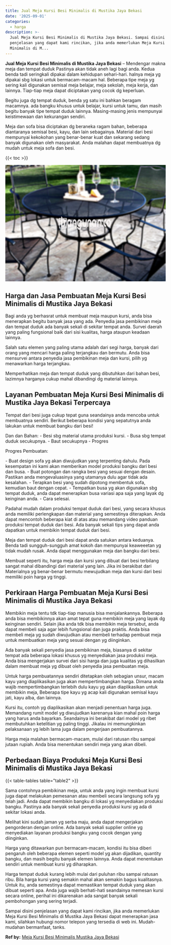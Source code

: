 ```yaml
---
title: Jual Meja Kursi Besi Minimalis di Mustika Jaya Bekasi
date: '2025-09-01'
categories:
  - harga
description: >-
  Jual Meja Kursi Besi Minimalis di Mustika Jaya Bekasi. Sampai disini
  penjelasan yang dapat kami rincikan, jika anda memerlukan Meja Kursi Besi
  Minimalis di M...
---
```


**Jual Meja Kursi Besi Minimalis di Mustika Jaya Bekasi** – Mendengar makna meja dan tempat duduk Pastinya akan tidak aneh lagi bagi anda. Kedua benda tadi seringkali dipakai dalam kehidupan sehari-hari. halnya meja yg dipakai sbg lokasi untuk bermacam-macam hal. Beberapa tipe meja yg sering kali digunakan semisal meja belajar, meja sekolah, meja kerja, dan lainnya. Tiap-tiap meja dapat diciptakan yang cocok dg keperluan.

Begitu juga dg tempat duduk, benda yg satu ini bahkan beragam macamnya. ada bangku khusus untuk belajar, kursi untuk tamu, dan masih begitu banyak tipe tempat duduk lainnya. Masing-masing jenis mempunyai keistimewaan dan kekurangan sendiri.

Meja dan sofa bisa diciptakan dg beraneka ragam bahan, beberapa diantaranya semisal besi, kayu, dan lain sebagainya. Material dari besi mempunyai kekokohan yang benar-benar kuat dan sekarang sedang banyak digunakan oleh masyarakat. Anda malahan dapat membuatnya dg mudah untuk meja sofa dan besi.

{{< toc >}}

![Jual Meja Kursi Besi Minimalis di Mustika Jaya Bekasi](/images/jual-meja-besi-murah27.png)

## Harga dan Jasa Pembuatan Meja Kursi Besi Minimalis di Mustika Jaya Bekasi

Bagi anda yg berhasrat untuk membuat meja maupun kursi, anda bisa menerapkan begitu banyak jasa yang ada. Penyedia jasa pembikinan meja dan tempat duduk ada banyak sekali di sekitar tempat anda. Survei daerah yang paling fungsional baik dari sisi kualitas, harga ataupun keadaan lainnya.

Salah satu elemen yang paling utama adalah dari segi harga, banyak dari orang yang mencari harga paling terjangkau dan bermutu. Anda bisa mensurvei antara penyedia jasa pembikinan meja dan kursi, pilih yg menawarkan harga terjangkau.

Memperhatikan meja dan tempat duduk yang dibutuhkan dari bahan besi, lazimnya harganya cukup mahal dibandingi dg material lainnya.

## Layanan Pembuatan Meja Kursi Besi Minimalis di Mustika Jaya Bekasi Terpercaya

Tempat dari besi juga cukup tepat guna seandainya anda mencoba untuk membuatnya sendiri. Berikut beberapa kondisi yang sepatutnya anda lakukan untuk membuat bangku dari besi!

Dan dan Bahan: - Besi sbg material utama produksi kursi. - Busa sbg tempat duduk secukupnya. - Baut secukupnya - Progres

Progres Pembuatan:

\- Buat design sofa yg akan diwujudkan yang terpenting dahulu. Pada kesempatan ini kami akan memberikan model produksi bangku dari besi dan busa. - Buat potongan dan rangka besi yang sesuai dengan desain. Pastikan anda mengevaluasinya yang utamanya dulu agar tidak ada kesalahan. - Terapkan besi yang sudah dipotong membentuk sofa, kemudian baut dengan cepat. - Tempatkan busa yg akan digunakan sbg tempat duduk, anda dapat menerapkan busa variasi apa saja yang layak dg keinginan anda. - Cara selesai.

Padahal mudah dalam produksi tempat duduk dari besi, yang secara khusus anda memiliki perlengkapan dan material yang semestinya diterapkan. Anda dapat mencontoh beberapa kiat di atas atau memandang video panduan produksi tempat duduk dari besi. Ada banyak sekali tips yang dapat anda dapatkan untuk membikin tempat duduk dari besi.

Meja dan tempat duduk dari besi dapat anda satukan antara keduanya. Benda tadi sungguh-sungguh amat kokoh dan mempunyai keaweeetan yg tidak mudah rusak. Anda dapat menggunakan meja dan bangku dari besi.

Membuat seperti itu, harga meja dan kursi yang dibuat dari besi terbilang sangat mahal dibandingi dari material yang lain. Jika ini berakibat dari Materialnya yg benar-benar bermutu mewujudkan meja dan kursi dari besi memiliki poin harga yg tinggi.

## Perkiraan Harga Pembuatan Meja Kursi Besi Minimalis di Mustika Jaya Bekasi

Membikin meja tentu tdk tiap-tiap manusia bisa menjalankannya. Beberapa anda bisa membikinnya akan amat tepat guna membikin meja yang layak dg keinginan sendiri. Selain jika anda tdk bisa membikin meja tersebut, anda dapat membeli saja agar lebih fungsional dan juga praktis. Anda bisa membeli meja yg sudah diwujudkan atau membeli terhadap pembuat meja untuk membuatkan meja yang sesuai dengan yg diinginkan.

Ada banyak sekali penyedia jasa pembikinan meja, biasanya di sekitar tempat ada beberapa lokasi khusus yg menyediakan jasa produksi meja. Anda bisa mengerjakan survei dari sisi harga dan juga kualitas yg dihasilkan dalam membuat meja yg dibuat oleh penyedia jasa pembuatan meja.

Untuk harga pembuatannya sendiri ditetapkan oleh sebagian unsur, macam kayu yang diaplikasikan juga akan mempertimbangkan harga. Dimana anda wajib mempertimbangkan terlebih dulu kayu yg akan diaplikasikan untuk membikin meja, Beberapa tipe kayu yg acap kali digunakan semisal kayu jati, kayu alba, dan lainnya.

Kursi itu, contoh yg diaplikasikan akan menjadi penentuan harga juga. Memandang rumit model yg diwujudkan karenanya kian mahal poin harga yang harus anda bayarkan. Seandainya ini berakibat dari model yg ribet membutuhkan ketelitian yg paling tinggi. Jikalau ini memungkinkan pelaksanaan yg lebih lama juga dalam pengerjaan pembuatannya.

Harga meja malahan bermacam-macam, mulai dari ratusan ribu sampai jutaan rupiah. Anda bisa menentukan sendiri meja yang akan dibeli.

## Perbedaan Biaya Produksi Meja Kursi Besi Minimalis di Mustika Jaya Bekasi

{{< table-tables table="table2" >}}

Sama contohnya pembikinan meja, untuk anda yang ingin membuat kursi juga dapat melakukan pemesanan atau membeli secara langsung sofa yg telah jadi. Anda dapat membikin bangku di lokasi yg menyediakan produksi bangku. Pastinya ada banyak sekali penyedia produksi kursi yg ada di sekitar lokasi anda.

Melihat kini sudah jaman yg serba maju, anda dapat mengerjakan pengorderan dengan online. Ada banyak sekali supplier online yg menyediakan layanan produksi bangku yang cocok dengan yang diinginkan.

Harga yang ditawarkan pun bermacam-macam, kondisi itu bisa diberi pengaruh oleh beberapa elemen seperti model yg akan dijadikan, quantity bangku, dan masih begitu banyak elemen lainnya. Anda dapat menentukan sendiri untuk membuat kursi yg diharapkan.

Harga tempat duduk kurang lebih mulai dari puluhan ribu sampai ratusan ribu. Bila harga kursi yang semakin mahal akan semakin bagus kualitasnya. Untuk itu, anda semestinya dapat memastikan tempat duduk yang akan dibuat seperti apa. Anda juga wajib berhati-hati seandainya memesan kursi secara online, perihal ini dikarenakan ada sangat banyak sekali pembohongan yang sering terjadi.

Sampai disini penjelasan yang dapat kami rincikan, jika anda memerlukan Meja Kursi Besi Minimalis di Mustika Jaya Bekasi dapat menerapkan jasa kami, silahkan hubungi nomor telepon yang tersedia di web ini. Mudah-mudahan bermanfaat, tanks.

**Ref by:** [Meja Kursi Besi Minimalis Mustika Jaya Bekasi](https://id.wikipedia.org/wiki/Meja)
